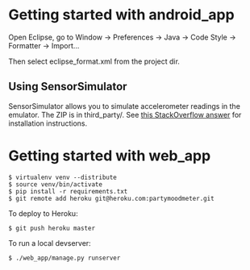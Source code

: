 Getting started with android_app
================================

Open Eclipse, go to Window -> Preferences -> Java -> Code Style -> Formatter -> Import...

Then select eclipse_format.xml from the project dir.

Using SensorSimulator
---------------------

SensorSimulator allows you to simulate accelerometer readings in the emulator. The ZIP is in third_party/.
See [this StackOverflow answer](http://stackoverflow.com/a/3926715) for installation instructions.

Getting started with web_app
============================

    $ virtualenv venv --distribute
    $ source venv/bin/activate
    $ pip install -r requirements.txt
    $ git remote add heroku git@heroku.com:partymoodmeter.git

To deploy to Heroku:

    $ git push heroku master

To run a local devserver:

    $ ./web_app/manage.py runserver

